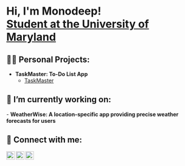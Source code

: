 <h1>Hi, I'm Monodeep! <br/><a href="https://github.com/mchahal7">Student at the University of Maryland</a>

<h2>👨‍💻 Personal Projects:</h2>

- <b>TaskMaster: To-Do List App</b>
  - [TaskMaster](https://github.com/mchahal7/To-Do-List.git)
 
<h2>🔭 I’m currently working on:</h2>
- <b>WeatherWise: A location-specific app providing precise weather forecasts for users</b>
  
<h2> 🤳 Connect with me:</h2>

[<img align="left" alt="JoshMadakor | Twitter" width="22px" src="https://cdn.jsdelivr.net/npm/simple-icons@v3/icons/twitter.svg" />][twitter]
[<img align="left" alt="JoshMadakor | LinkedIn" width="22px" src="https://cdn.jsdelivr.net/npm/simple-icons@v3/icons/linkedin.svg" />][linkedin]
[<img align="left" alt="JoshMadakor | Instagram" width="22px" src="https://cdn.jsdelivr.net/npm/simple-icons@v3/icons/instagram.svg" />][instagram]

[twitter]: https://twitter.com/mchahal_7
[instagram]: https://www.instagram.com/mchahal_7/
[linkedin]: https://www.linkedin.com/in/monodeep-chahal-871355290/


<!--
**joshmadakor1/joshmadakor1** is a ✨ _special_ ✨ repository because its `README.md` (this file) appears on your GitHub profile.

Here are some ideas to get you started:

- 🔭 I’m currently working on ...
- 🌱 I’m currently learning ...
- 👯 I’m looking to collaborate on ...
- 🤔 I’m looking for help with ...
- 💬 Ask me about ...
- 📫 How to reach me: ...
- 😄 Pronouns: ...
- ⚡ Fun fact: ...
-->
